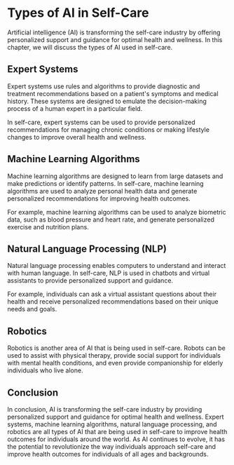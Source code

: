 Types of AI in Self-Care
==================================================================

Artificial intelligence (AI) is transforming the self-care industry by offering personalized support and guidance for optimal health and wellness. In this chapter, we will discuss the types of AI used in self-care.

Expert Systems
--------------

Expert systems use rules and algorithms to provide diagnostic and treatment recommendations based on a patient's symptoms and medical history. These systems are designed to emulate the decision-making process of a human expert in a particular field.

In self-care, expert systems can be used to provide personalized recommendations for managing chronic conditions or making lifestyle changes to improve overall health and wellness.

Machine Learning Algorithms
---------------------------

Machine learning algorithms are designed to learn from large datasets and make predictions or identify patterns. In self-care, machine learning algorithms are used to analyze personal health data and generate personalized recommendations for improving health outcomes.

For example, machine learning algorithms can be used to analyze biometric data, such as blood pressure and heart rate, and generate personalized exercise and nutrition plans.

Natural Language Processing (NLP)
---------------------------------

Natural language processing enables computers to understand and interact with human language. In self-care, NLP is used in chatbots and virtual assistants to provide personalized support and guidance.

For example, individuals can ask a virtual assistant questions about their health and receive personalized recommendations based on their unique needs and goals.

Robotics
--------

Robotics is another area of AI that is being used in self-care. Robots can be used to assist with physical therapy, provide social support for individuals with mental health conditions, and even provide companionship for elderly individuals who live alone.

Conclusion
----------

In conclusion, AI is transforming the self-care industry by providing personalized support and guidance for optimal health and wellness. Expert systems, machine learning algorithms, natural language processing, and robotics are all types of AI that are being used in self-care to improve health outcomes for individuals around the world. As AI continues to evolve, it has the potential to revolutionize the way individuals approach self-care and improve health outcomes for individuals of all ages and backgrounds.
